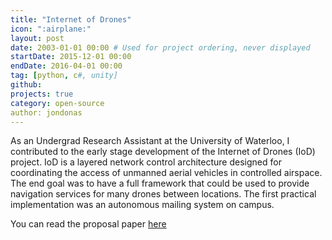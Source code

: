 ```yaml
---
title: "Internet of Drones"
icon: ":airplane:"
layout: post
date: 2003-01-01 00:00 # Used for project ordering, never displayed
startDate: 2015-12-01 00:00
endDate: 2016-04-01 00:00
tag: [python, c#, unity]
github:
projects: true
category: open-source
author: jondonas
---
```


As an Undergrad Research Assistant at the University of Waterloo, I contributed to the early stage development of the Internet of Drones (IoD) project. IoD is a layered network control architecture designed for coordinating the access of unmanned aerial vehicles in controlled airspace. The end goal was to have a full framework that could be used to provide navigation services for many drones between locations. The first practical implementation was an autonomous mailing system on campus.

You can read the proposal paper [here](/assets/files/IoD.pdf)
